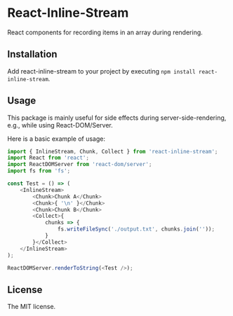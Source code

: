 # React-Inline-Stream

React components for recording items in an array during rendering.

## Installation

Add react-inline-stream to your project by executing `npm install react-inline-stream`.

## Usage

This package is mainly useful for side effects during server-side-rendering, e.g., while using React-DOM/Server.

Here is a basic example of usage:

```js
import { InlineStream, Chunk, Collect } from 'react-inline-stream';
import React from 'react';
import ReactDOMServer from 'react-dom/server';
import fs from 'fs';

const Test = () => (
    <InlineStream>
        <Chunk>Chunk A</Chunk>
        <Chunk>{ '\n' }</Chunk>
        <Chunk>Chunk B</Chunk>
        <Collect>{
            chunks => {
                fs.writeFileSync('./output.txt', chunks.join(''));
            }
        }</Collect>
    </InlineStream>
);

ReactDOMServer.renderToString(<Test />);
```

## License

The MIT license.